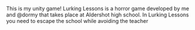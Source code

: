 This is my unity game!
Lurking Lessons is a horror game developed by me and @dormy that takes place at Aldershot high school. 
In Lurking Lessons you need to escape the school while avoiding the teacher
